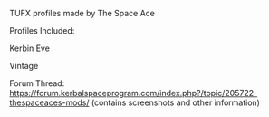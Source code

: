 TUFX profiles made by The Space Ace

Profiles Included:

Kerbin Eve


Vintage

Forum Thread: https://forum.kerbalspaceprogram.com/index.php?/topic/205722-thespaceaces-mods/ (contains screenshots and other information)
